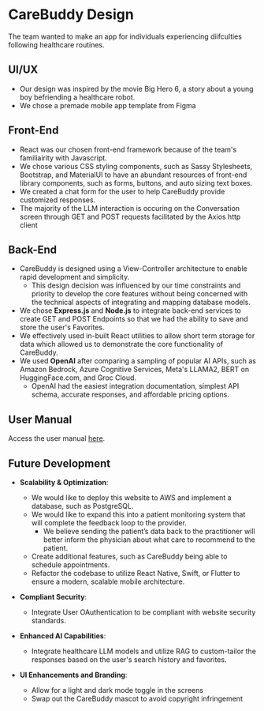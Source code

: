 # CareBuddy Design
The team wanted to make an app for individuals experiencing diifculties following healthcare routines.

## UI/UX
- Our design was inspired by the movie Big Hero 6, a story about a young boy befriending a healthcare robot.
- We chose a premade mobile app template from Figma

## Front-End
- React was our chosen front-end framework because of the team's familiairity with Javascript.
- We chose various CSS styling components, such as Sassy Stylesheets, Bootstrap, and MaterialUI to have an abundant resources of front-end library components, such as forms, buttons, and auto sizing text boxes.
- We created a chat form for the user to help CareBuddy provide customized responses.
- The majority of the LLM interaction is occuring on the Conversation screen through GET and POST requests facilitated by the Axios http client

## Back-End
- CareBuddy is designed using a View-Controller architecture to enable rapid development and simplicity.
	- This design decision was influenced by our time constraints and priority to develop the core features without being concerned with the technical aspects of integrating and mapping database models.
- We chose **Express.js** and **Node.js** to integrate back-end services to create GET and POST Endpoints so that we had the ability to save and store the user's Favorites.
- We effectively used in-built React utilities to allow short term storage for data which allowed us to demonstrate the core functionality of CareBuddy.
- We used **OpenAI** after comparing a sampling of popular AI APIs, such as Amazon Bedrock, Azure Cognitive Services, Meta's LLAMA2, BERT on HuggingFace.com, and Groc Cloud.
	- OpenAI had the easiest integration documentation, simplest API schema, accurate responses, and affordable pricing options.


## User Manual
Access the user manual [here](#).

## Future Development
- **Scalability & Optimization**: 
  - We would like to deploy this website to AWS and implement a database, such as PostgreSQL.
  - We would like to expand this into a patient monitoring system that will complete the feedback loop to the provider.
    - We believe sending the patient’s data back to the practitioner will better inform the physician about what care to recommend to the patient.
  - Create additional features, such as CareBuddy being able to schedule appointments.
  - Refactor the codebase to utilize React Native, Swift, or Flutter to ensure a modern, scalable mobile architecture.

- **Compliant Security**:
  - Integrate User OAuthentication to be compliant with website security standards.

- **Enhanced AI Capabilities**:
  - Integrate healthcare LLM models and utilize RAG to custom-tailor the responses based on the user's search history and favorites.

- **UI Enhancements and Branding**:
  -  Allow for a light and dark mode toggle in the screens
  -  Swap out the CareBuddy mascot to avoid copyright infringement
